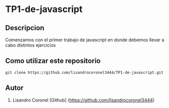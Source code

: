 # TP1-de-javascript

## Descripcion
Comenzamos con el primer trabajo de javascript en donde debemos llevar a cabo distintos ejercicios
## Como utilizar este repositorio
```
git clone https://github.com/lisandrocoronel3444/TP1-de-javascript.git
```
## Autor
1. Lisandro Coronel [Github] (https://github.com/lisandrocoronel3444)

